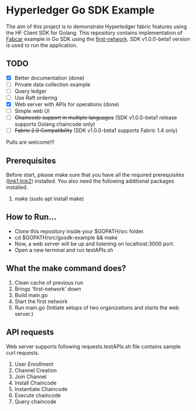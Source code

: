 # Hyperledger Go SDK Example

The aim of this project is to demonstrate Hyperledger fabric features using the HF Client SDK for Golang. This repository contains implementation of [Fabcar](https://hyperledger-fabric.readthedocs.io/en/release-1.4/understand_fabcar_network.html) example in Go SDK using the [first-network](https://hyperledger-fabric.readthedocs.io/en/release-1.4/build_network.html). SDK v1.0.0-beta1 version is used to run the application.

## TODO

- [x] Better documentation (done)
- [ ] Private data collection example
- [ ] Query ledger 
- [ ] Use Raft ordering
- [x] Web server with APIs for operations (done)
- [ ] Simple web UI
- [ ] ~~Chaincode support in multiple languages~~ (SDK v1.0.0-beta1 release supports Golang chaincode only)
- [ ] ~~Fabric 2.0 Compatibility~~ (SDK v1.0.0-beta1 supports Fabric 1.4 only)
  
Pulls are welcome!!!
  
## Prerequisites

Before start, please make sure that you have all the required prerequisites ([link1](https://hyperledger-fabric.readthedocs.io/en/release-1.4/prereqs.html),[link2](https://hyperledger-fabric.readthedocs.io/en/release-1.4/install.html)) installed. You also need the following additional packages installed.

1. make (sudo apt install make)

## How to Run...

- Clone this repository inside your $GOPATH/src folder.
- cd $GOPATH/src/gosdk-example && make
- Now, a web server will be up and listening on localhost:3000 port.
- Open a new terminal and run testAPIs.sh

## What the make command does?

1. Clean cache of previous run
2. Brings 'first-network' down
3. Build main.go
4. Start the first network
5. Run main.go (Initiate setups of two organizations and starts the web server.)

## API requests

Web server supports following requests.testAPIs.sh file contains sample curl requests.
1. User Enrollment
2. Channel Creation
3. Join Channel
4. Install Chaincode
5. Instantiate Chaincode
6. Execute chaincode
7. Query chaincode